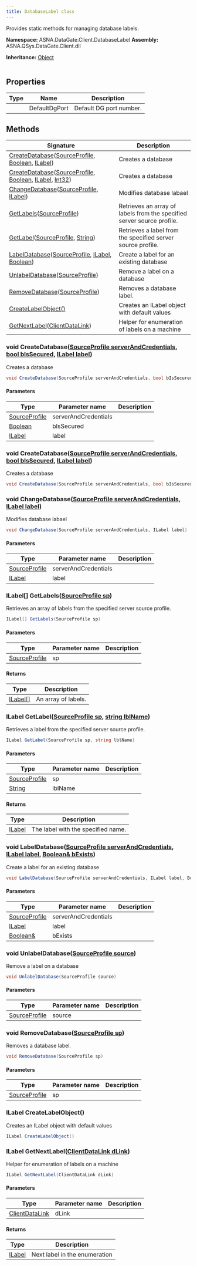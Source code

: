 ```yaml
---
title: DatabaseLabel class
---
```


Provides static methods for managing database labels.

**Namespace:** ASNA.DataGate.Client.DatabaseLabel
**Assembly:** ASNA.QSys.DataGate.Client.dll

**Inheritance:** [Object](https://docs.microsoft.com/en-us/dotnet/api/system.object)
<br>
<br>

## Properties

| Type | Name | Description
| --- | --- | --- 
|  | DefaultDgPort | Default DG port number. |

## Methods

| Signature | Description |
| --- | --- |
| [CreateDatabase](#createdatabase-sourceprofile-boolean-ilabel-)([SourceProfile](/reference/data-gate-providers/source-profile.html), [Boolean](https://docs.microsoft.com/en-us/dotnet/api/system.boolean), [ILabel](/reference/data-gate-client/i-label.html)) | Creates a database
| [CreateDatabase](#createdatabase-sourceprofile-boolean-ilabel-int32-)([SourceProfile](/reference/data-gate-providers/source-profile.html), [Boolean](https://docs.microsoft.com/en-us/dotnet/api/system.boolean), [ILabel](/reference/data-gate-client/i-label.html), [Int32](https://docs.microsoft.com/en-us/dotnet/api/system.int32)) | Creates a database
| [ChangeDatabase](#changedatabase-sourceprofile-ilabel-)([SourceProfile](/reference/data-gate-providers/source-profile.html), [ILabel](/reference/data-gate-client/i-label.html)) | Modifies database labael
| [GetLabels](#getlabels-sourceprofile-)([SourceProfile](/reference/data-gate-providers/source-profile.html)) | Retrieves an array of labels from the specified server source profile.
| [GetLabel](#getlabel-sourceprofile-string-)([SourceProfile](/reference/data-gate-providers/source-profile.html), [String](https://docs.microsoft.com/en-us/dotnet/api/system.string)) | Retrieves a label from the specified server source profile.
| [LabelDatabase](#labeldatabase-sourceprofile-ilabel-boolean-)([SourceProfile](/reference/data-gate-providers/source-profile.html), [ILabel](/reference/data-gate-client/i-label.html), [Boolean](https://docs.microsoft.com/en-us/dotnet/api/system.boolean)) | Create a label for an existing database
| [UnlabelDatabase](#unlabeldatabase-sourceprofile-)([SourceProfile](/reference/data-gate-providers/source-profile.html)) | Remove a label on a database
| [RemoveDatabase](#removedatabase-sourceprofile-)([SourceProfile](/reference/data-gate-providers/source-profile.html)) | Removes a database label.
| [CreateLabelObject()](#createlabelobject-) | Creates an ILabel object with default values
| [GetNextLabel](#getnextlabel-clientdatalink-)([ClientDataLink](/reference/data-gate-data-link/client-data-link.html)) | Helper for enumeration of labels on a machine

### void CreateDatabase([SourceProfile serverAndCredentials](/reference/data-gate-providers/source-profile.html), [bool bIsSecured](https://docs.microsoft.com/en-us/dotnet/api/system.boolean), [ILabel label](/reference/data-gate-client/i-label.html))

Creates a database

```cs
void CreateDatabase(SourceProfile serverAndCredentials, bool bIsSecured, ILabel label)
```

#### Parameters

| Type | Parameter name | Description
| --- | --- | ---
| [SourceProfile](/reference/data-gate-providers/source-profile.html) | serverAndCredentials | 
| [Boolean](https://docs.microsoft.com/en-us/dotnet/api/system.boolean) | bIsSecured | 
| [ILabel](/reference/data-gate-client/i-label.html) | label | 

### void CreateDatabase([SourceProfile serverAndCredentials](/reference/data-gate-providers/source-profile.html), [bool bIsSecured](https://docs.microsoft.com/en-us/dotnet/api/system.boolean), [ILabel label](/reference/data-gate-client/i-label.html))

Creates a database

```cs
void CreateDatabase(SourceProfile serverAndCredentials, bool bIsSecured, ILabel label)
```

### void ChangeDatabase([SourceProfile serverAndCredentials](/reference/data-gate-providers/source-profile.html), [ILabel label](/reference/data-gate-client/i-label.html))

Modifies database labael

```cs
void ChangeDatabase(SourceProfile serverAndCredentials, ILabel label)
```

#### Parameters

| Type | Parameter name | Description
| --- | --- | ---
| [SourceProfile](/reference/data-gate-providers/source-profile.html) | serverAndCredentials | 
| [ILabel](/reference/data-gate-client/i-label.html) | label | 

### ILabel[] GetLabels([SourceProfile sp](/reference/data-gate-providers/source-profile.html))

Retrieves an array of labels from the specified server source profile.

```cs
ILabel[] GetLabels(SourceProfile sp)
```

#### Parameters

| Type | Parameter name | Description
| --- | --- | ---
| [SourceProfile](/reference/data-gate-providers/source-profile.html) | sp | 

#### Returns

| Type | Description
| --- | ---
| [ILabel[]](/reference/data-gate-client/i-label.html) | An array of labels.

### ILabel GetLabel([SourceProfile sp](/reference/data-gate-providers/source-profile.html), [string lblName](https://learn.microsoft.com/en-us/dotnet/api/system.string?view=net-8.0))

Retrieves a label from the specified server source profile.

```cs
ILabel GetLabel(SourceProfile sp, string lblName)
```

#### Parameters

| Type | Parameter name | Description
| --- | --- | ---
| [SourceProfile](/reference/data-gate-providers/source-profile.html) | sp | 
| [String](https://docs.microsoft.com/en-us/dotnet/api/system.string) | lblName | 

#### Returns

| Type | Description
| --- | ---
| [ILabel](/reference/data-gate-client/i-label.html) | The label with the specified name.

### void LabelDatabase([SourceProfile serverAndCredentials](/reference/data-gate-providers/source-profile.html), [ILabel label](/reference/data-gate-client/i-label.html), [Boolean& bExists](https://docs.microsoft.com/en-us/dotnet/api/system.boolean))

Create a label for an existing database

```cs
void LabelDatabase(SourceProfile serverAndCredentials, ILabel label, Boolean& bExists)
```

#### Parameters

| Type | Parameter name | Description
| --- | --- | ---
| [SourceProfile](/reference/data-gate-providers/source-profile.html) | serverAndCredentials | 
| [ILabel](/reference/data-gate-client/i-label.html) | label | 
| [Boolean&](https://docs.microsoft.com/en-us/dotnet/api/system.boolean) | bExists | 

### void UnlabelDatabase([SourceProfile source](/reference/data-gate-providers/source-profile.html))

Remove a label on a database

```cs
void UnlabelDatabase(SourceProfile source)
```

#### Parameters

| Type | Parameter name | Description
| --- | --- | ---
| [SourceProfile](/reference/data-gate-providers/source-profile.html) | source | 

### void RemoveDatabase([SourceProfile sp](/reference/data-gate-providers/source-profile.html))

Removes a database label.

```cs
void RemoveDatabase(SourceProfile sp)
```

#### Parameters

| Type | Parameter name | Description
| --- | --- | ---
| [SourceProfile](/reference/data-gate-providers/source-profile.html) | sp | 

### ILabel CreateLabelObject()

Creates an ILabel object with default values

```cs
ILabel CreateLabelObject()
```

### ILabel GetNextLabel([ClientDataLink dLink](/reference/data-gate-data-link/client-data-link.html))

Helper for enumeration of labels on a machine

```cs
ILabel GetNextLabel(ClientDataLink dLink)
```

#### Parameters

| Type | Parameter name | Description
| --- | --- | ---
| [ClientDataLink](/reference/data-gate-data-link/client-data-link.html) | dLink | 

#### Returns

| Type | Description
| --- | ---
| [ILabel](/reference/data-gate-client/i-label.html) | Next label in the enumeration
